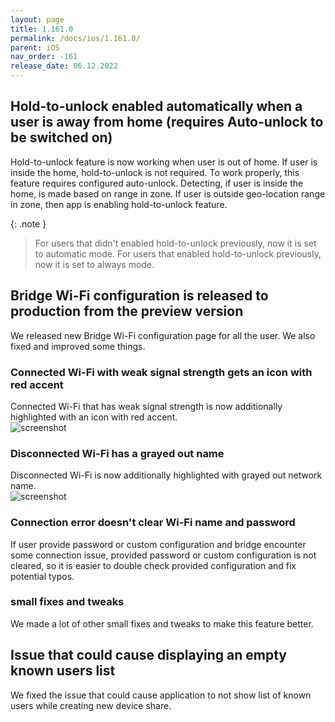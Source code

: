 ```yaml
---
layout: page
title: 1.161.0
permalink: /docs/ios/1.161.0/
parent: iOS
nav_order: -161
release_date: 06.12.2022
---
```


## Hold-to-unlock enabled automatically when a user is away from home (requires Auto-unlock to be switched on)
Hold-to-unlock feature is now working when user is out of home. If user is inside the home, hold-to-unlock is not required.
To work properly, this feature requires configured auto-unlock. Detecting, if user is inside the home, is made based on range in zone. If user is outside geo-location range in zone, then app is enabling hold-to-unlock feature.

{: .note }
> For users that didn't enabled hold-to-unlock previously, now it is set to automatic mode.
> For users that enabled hold-to-unlock previously, now it is set to always mode.

## Bridge Wi-Fi configuration is released to production from the preview version
We released new Bridge Wi-Fi configuration page for all the user. We also fixed and improved some things.

### Connected Wi-Fi with weak signal strength gets an icon with red accent
Connected Wi-Fi that has weak signal strength is now additionally highlighted with an icon with red accent.\
![screenshot](/tedee-release-notes/docs/ios/assets/1.161.0-connected-wifi-low-signal.png)

### Disconnected Wi-Fi has a grayed out name
Disconnected Wi-Fi is now additionally highlighted with grayed out network name.\
![screenshot](/tedee-release-notes/docs/ios/assets/1.161.0-wifi-disconnected.png)

### Connection error doesn't clear Wi-Fi name and password
If user provide password or custom configuration and bridge encounter some connection issue, provided password or custom configuration is not cleared, so it is easier to double check provided configuration and fix potential typos.

### small fixes and tweaks
We made a lot of other small fixes and tweaks to make this feature better.

## Issue that could cause displaying an empty known users list
We fixed the issue that could cause application to not show list of known users while creating new device share.
